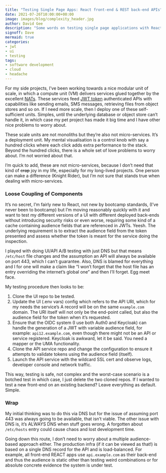 ```yaml
---
title: "Testing Single Page Apps: React front-end & REST back-end APIs"
date: 2021-07-26T10:00:00+00:00
image: images/blog/complexity_header.jpg
author: David Gee
description: "Some words on testing single page applications with React and a REST back-end with JWTs."
signoff: Dave
mermaid: true
categories: 
- jwt
- ui
- testing
tags:
- software development
- cloud
- headache
---
```


For my side projects, I’ve been working towards a nice modular unit of scale, in which a compute unit (VM) delivers services glued together by the excellent [NATs](https://nats.io/). These services feed [JWT token]( https://jwt.io/) authenticated APIs with capabilities like sending emails, SMS messages, retrieving files from object stores and so on. If I need more scale, then I deploy one of these self-sufficient units. Simples, until the underlying database or object store can’t handle it, in which case my pet project has made it big time and I have other nice problems to worry about.

These scale units are not monoliths but they’re also not micro-services. It’s a deployment unit. My mental visualisation is a control knob with say a hundred clicks where each click adds extra performance to the stack. Beyond the hundred clicks, there is a whole set of love problems to worry about. I’m not worried about that. 

I’m quick to add, these are not micro-services, because I don’t need that kind of ~~crap~~ joy in my life, especially for my long-lived projects. One person can make a difference (Knight Rider), but I’m not sure that stands true when dealing with micro-services.

### Loose Coupling of Components

It’s no secret, I’m fairly new to React, not new by bootcamp standards, (I’ve never been to bootcamp) but I’m moving reasonably quickly with it and want to test my different versions of a UI with different deployed back-ends without introducing security risks or even worse, requiring some kind of a cache containing audience fields that are referenced in JWTs. Yeesh. The underlying requirement is to extract the audience field from the token presented and assess whether the token is meant for the service doing the inspection.

I played with doing UI/API A/B testing with just DNS but that means `/etc/host` file changes and the assumption an API will always be available on port 443, which I can’t guarantee. Also, DNS is blamed for everything and I for one will make a claim like “I won’t forget that the host file has an entry overriding the internet’s global one” and then I’ll forget. Egg meet face.

My testing procedure then looks to be:

1. Clone the UI repo to be tested.
2. Update the UI (.env vars) config which refers to the API URI, which for my needs the service’s A record will be on the same `example.com` domain. The URI itself will not only be the end-point called, but also the audience field for the token when it’s requested. 
3. Ensure that the OIDC system (I use both Auth0 and Keycloak) can handle the generation of a JWT with variable audience field, for example: `api12.example.com`, even though there might not be an API or service registered. Keycloak is awkward, let it be said. You need a mapper or the UMA functionality.
4. Clone the API service repo and change the configuration to ensure it attempts to validate tokens using the audience field (itself).
5. Launch the API service with the wildcard SSL cert and observe logs, developer console and network traffic.

This way, testing is safe, not complex and the worst-case scenario is a botched test in which case, I just delete the two cloned repos. If I wanted to test a new front-end on an existing backend? Leave everything as default. Simple.

### Wrap

My initial thinking was to do this via DNS but for the issue of assuming port 443 was always going to be available, that isn’t viable. The other issue with DNS is, it’s ALWAYS DNS when stuff goes wrong. A forgotten about `/etc/hosts` entry could cause chaos and lost development time.

Going down this route, I don’t need to worry about a multiple audience-based approach either. The production infra (if it can be viewed as that!) is based on a single DNS record for the API and is load-balanced. For example, all front-end REACT apps use `api.example.com` as their back-end and thus the audience is static other than testing weird combinations or for absolute concrete evidence the system is under test.


